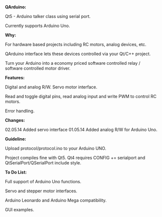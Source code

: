 **QArduino:**

Qt5 - Arduino talker class using serial port.

Currently supports Arduino Uno.

**Why:**

For hardware based projects including RC motors, analog devices, etc.

QArduino interface lets these devices controlled via your Qt/C++ project.

Turn your Arduino into a economy priced software controlled relay / software controlled motor driver.

**Features:**

Digital and analog R/W. Servo motor interface.

Read and toggle digital pins, read analog input and write PWM to control RC motors.

Error handling.

**Changes:**

02.05.14 Added servo interface
01.05.14 Added analog R/W for Arduino Uno.

**Guideline:**

Upload protocol/protocol.ino to your Arduino UNO.

Project compiles fine with Qt5. Qt4 requires CONFIG += serialport and QtSerialPort/QSerialPort include style.

**To Do List:**

Full support of Arduino Uno functions.

Servo and stepper motor interfaces.

Arduino Leonardo and Arduino Mega compatibility.

GUI examples.

